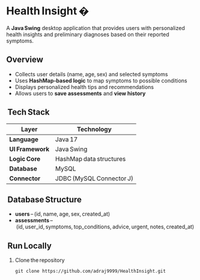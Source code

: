 # Health Insight �

A **Java Swing** desktop application that provides users with personalized health insights and preliminary diagnoses based on their reported symptoms.

## Overview
- Collects user details (name, age, sex) and selected symptoms  
- Uses **HashMap‑based logic** to map symptoms to possible conditions  
- Displays personalized health tips and recommendations  
- Allows users to **save assessments** and **view history**  

##  Tech Stack
| Layer | Technology |
|--------|-------------|
| **Language** | Java 17 |
| **UI Framework** | Java Swing |
| **Logic Core** | HashMap data structures |
| **Database** | MySQL |
| **Connector** | JDBC (MySQL Connector J) |

##  Database Structure
- **users** – (id, name, age, sex, created_at)  
- **assessments** – (id, user_id, symptoms, top_conditions, advice, urgent, notes, created_at)

##  Run Locally
1. Clone the repository  
   ```bash
   git clone https://github.com/adraj9999/HealthInsight.git
